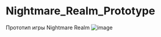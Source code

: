 # Nightmare_Realm_Prototype
Прототип игры Nightmare Realm
![image](https://user-images.githubusercontent.com/61645412/195138998-431a6c72-292d-42ee-a539-ff8821703c70.png)
